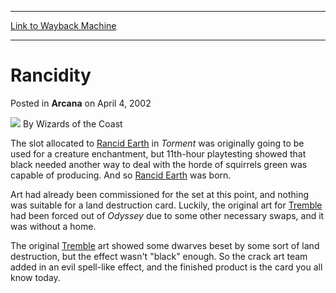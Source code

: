 
---
[Link to Wayback Machine](https://web.archive.org/web/20220704053155/https://magic.wizards.com/en/articles/archive/arcana/rancidity-2002-04-04)

[_metadata_:author]:- "Wizards of the Coast"
[_metadata_:description]:- "The slot allocated to Rancid Earth in Torment was originally going to be used for a creature enchantment, but 11th-hour playtesting showed that black needed another way to deal with the horde of squirrels green was capable of producing. And so Rancid Earth was born. Art had already been commissioned for the set at this point, and nothing was suitable for a land destruction"
[_metadata_:generator]:- "Drupal 7 (http://drupal.org)"
[_metadata_:node]:- "607566"
[_metadata_:publish_date]:- "2002-04-04"
[_metadata_:source]:- "div-main-content"
[_metadata_:title]:- "Rancidity"
[_metadata_:wayback_capture_timestamp]:- "2022-07-04 05:31:55"
[_metadata_:wayback_raw_url]:- "https://web.archive.org/web/20220704053155id_/https://magic.wizards.com/en/articles/archive/arcana/rancidity-2002-04-04"
[_metadata_:wayback_url]:- "https://magic.wizards.com/en/articles/archive/arcana/rancidity-2002-04-04"
---


Rancidity
=========



 Posted in **Arcana**
 on April 4, 2002 






![](https://media.magic.wizards.com/styles/auth_small/public/images/person/wizards_author.jpg)
By Wizards of the Coast











The slot allocated to [Rancid Earth](https://gatherer.wizards.com/Pages/Card/Details.aspx?name=Rancid+Earth) in *Torment* was originally going to be used for a creature enchantment, but 11th-hour playtesting showed that black needed another way to deal with the horde of squirrels green was capable of producing. And so [Rancid Earth](https://gatherer.wizards.com/Pages/Card/Details.aspx?name=Rancid+Earth) was born.


Art had already been commissioned for the set at this point, and nothing was suitable for a land destruction card. Luckily, the original art for [Tremble](https://gatherer.wizards.com/Pages/Card/Details.aspx?name=Tremble) had been forced out of *Odyssey* due to some other necessary swaps, and it was without a home.


The original [Tremble](https://gatherer.wizards.com/Pages/Card/Details.aspx?name=Tremble) art showed some dwarves beset by some sort of land destruction, but the effect wasn't "black" enough. So the crack art team added in an evil spell-like effect, and the finished product is the card you all know today.







